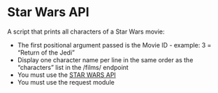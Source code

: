 # Star Wars API
A script that prints all characters of a Star Wars movie: <br>
  - The first positional argument passed is the Movie ID - example: 3 = “Return of the Jedi”
  - Display one character name per line in the same order as the “characters” list in the /films/ endpoint
  - You must use the <a href='https://swapi-api.alx-tools.com/'> STAR WARS API</a>
  - You must use the request module
